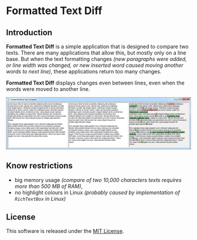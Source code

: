 # Formatted Text Diff

## Introduction

**Formatted Text Diff** is a simple application that is designed to compare two texts. There are many applications that allow this, but mostly only on a line base. But when the text formatting changes *(new paragraphs were added, or line width was changed, or new inserted word caused moving another words to next line)*, these applications return too many changes.

**Formatted Text Diff** displays changes even between lines, even when the words were moved to another line.

![Main window](Images/MainWindow.png)

## Know restrictions

* big memory usage _(compare of two 10,000 characters texts requires more than 500 MB of RAM)_,
* no highlight colours in Linux _(probably caused by implementation of `RichTextBox` in Linux)_

## License

This software is released under the [MIT License](https://opensource.org/licenses/MIT).
